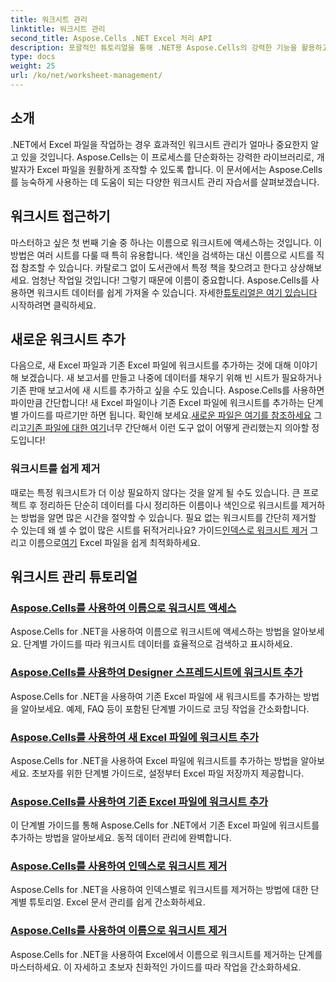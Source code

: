 ```yaml
---
title: 워크시트 관리
linktitle: 워크시트 관리
second_title: Aspose.Cells .NET Excel 처리 API
description: 포괄적인 튜토리얼을 통해 .NET용 Aspose.Cells의 강력한 기능을 활용하고 단계별 지침으로 워크시트를 관리하는 방법을 안내합니다.
type: docs
weight: 25
url: /ko/net/worksheet-management/
---
```

## 소개

.NET에서 Excel 파일을 작업하는 경우 효과적인 워크시트 관리가 얼마나 중요한지 알고 있을 것입니다. Aspose.Cells는 이 프로세스를 단순화하는 강력한 라이브러리로, 개발자가 Excel 파일을 원활하게 조작할 수 있도록 합니다. 이 문서에서는 Aspose.Cells를 능숙하게 사용하는 데 도움이 되는 다양한 워크시트 관리 자습서를 살펴보겠습니다.

## 워크시트 접근하기

마스터하고 싶은 첫 번째 기술 중 하나는 이름으로 워크시트에 액세스하는 것입니다. 이 방법은 여러 시트를 다룰 때 특히 유용합니다. 색인을 검색하는 대신 이름으로 시트를 직접 참조할 수 있습니다. 카탈로그 없이 도서관에서 특정 책을 찾으려고 한다고 상상해보세요. 엄청난 작업일 것입니다! 그렇기 때문에 이름이 중요합니다. Aspose.Cells를 사용하면 워크시트 데이터를 쉽게 가져올 수 있습니다. 자세한[튜토리얼은 여기 있습니다](./access-worksheets-by-name/) 시작하려면 클릭하세요.

## 새로운 워크시트 추가

 다음으로, 새 Excel 파일과 기존 Excel 파일에 워크시트를 추가하는 것에 대해 이야기해 보겠습니다. 새 보고서를 만들고 나중에 데이터를 채우기 위해 빈 시트가 필요하거나 기존 판매 보고서에 새 시트를 추가하고 싶을 수도 있습니다. Aspose.Cells를 사용하면 파이만큼 간단합니다! 새 Excel 파일이나 기존 Excel 파일에 워크시트를 추가하는 단계별 가이드를 따르기만 하면 됩니다. 확인해 보세요.[새로운 파일은 여기를 참조하세요](./add-worksheets-to-new-excel-file/) 그리고[기존 파일에 대한 여기](./add-worksheets-to-existing-excel-file/)너무 간단해서 이런 도구 없이 어떻게 관리했는지 의아할 정도입니다!

### 워크시트를 쉽게 제거

 때로는 특정 워크시트가 더 이상 필요하지 않다는 것을 알게 될 수도 있습니다. 큰 프로젝트 후 정리하든 단순히 데이터를 다시 정리하든 이름이나 색인으로 워크시트를 제거하는 방법을 알면 많은 시간을 절약할 수 있습니다. 필요 없는 워크시트를 간단히 제거할 수 있는데 왜 셀 수 없이 많은 시트를 뒤적거리나요? 가이드[인덱스로 워크시트 제거](./remove-worksheets-by-index/) 그리고 이름으로[여기](./remove-worksheets-by-name/) Excel 파일을 쉽게 최적화하세요.

## 워크시트 관리 튜토리얼
### [Aspose.Cells를 사용하여 이름으로 워크시트 액세스](./access-worksheets-by-name/)
Aspose.Cells for .NET을 사용하여 이름으로 워크시트에 액세스하는 방법을 알아보세요. 단계별 가이드를 따라 워크시트 데이터를 효율적으로 검색하고 표시하세요.
### [Aspose.Cells를 사용하여 Designer 스프레드시트에 워크시트 추가](./add-worksheets-to-designer-spreadsheet/)
Aspose.Cells for .NET을 사용하여 기존 Excel 파일에 새 워크시트를 추가하는 방법을 알아보세요. 예제, FAQ 등이 포함된 단계별 가이드로 코딩 작업을 간소화합니다.
### [Aspose.Cells를 사용하여 새 Excel 파일에 워크시트 추가](./add-worksheets-to-new-excel-file/)
Aspose.Cells for .NET을 사용하여 Excel 파일에 워크시트를 추가하는 방법을 알아보세요. 초보자를 위한 단계별 가이드로, 설정부터 Excel 파일 저장까지 제공합니다.
### [Aspose.Cells를 사용하여 기존 Excel 파일에 워크시트 추가](./add-worksheets-to-existing-excel-file/)
이 단계별 가이드를 통해 Aspose.Cells for .NET에서 기존 Excel 파일에 워크시트를 추가하는 방법을 알아보세요. 동적 데이터 관리에 완벽합니다.
### [Aspose.Cells를 사용하여 인덱스로 워크시트 제거](./remove-worksheets-by-index/)
Aspose.Cells for .NET을 사용하여 인덱스별로 워크시트를 제거하는 방법에 대한 단계별 튜토리얼. Excel 문서 관리를 쉽게 간소화하세요.
### [Aspose.Cells를 사용하여 이름으로 워크시트 제거](./remove-worksheets-by-name/)
Aspose.Cells for .NET을 사용하여 Excel에서 이름으로 워크시트를 제거하는 단계를 마스터하세요. 이 자세하고 초보자 친화적인 가이드를 따라 작업을 간소화하세요.